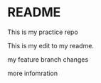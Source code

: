 # README
This is my practice repo

This is my edit to my readme.  

my feature branch changes


more infomration